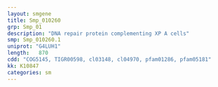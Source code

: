 ```yaml
---
layout: smgene
title: Smp_010260
grp: Smp_01
description: "DNA repair protein complementing XP A cells"
smp: Smp_010260.1
uniprot: "G4LUH1"
length:   870
cdd: "COG5145, TIGR00598, cl03148, cl04970, pfam01286, pfam05181"
kk: K10847
categories: sm
---
```

